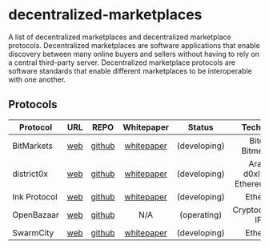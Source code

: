 # decentralized-marketplaces
A list of decentralized marketplaces and decentralized marketplace protocols. Decentralized marketplaces are software applications that enable discovery between many online buyers and sellers without having to rely on a central third-party server. Decentralized marketplace protocols are software standards that enable different marketplaces to be interoperable with one another.

## Protocols

|	Protocol	| URL	| REPO | Whitepaper | 	Status	| 	Tech Stack	|
| ------------- |:-------------:|:-------------:|:-------------:|:-------------:|:-------------:|
| 	BitMarkets | 	[web](https://voluntary.net/bitmarkets/) | [github](https://github.com/voluntarynet/Bitmarkets)	| [whitepaper](https://voluntary.net/bitmarkets/whitepaper/) |	(developing)	|	Bitcoin, Bitmessage	|
| 	district0x | 	[web](https://district0x.io/) | [github](https://github.com/district0x)	| [whitepaper](https://district0x.io/docs/district0x-whitepaper.pdf) |	(developing)	| 	Aragon, d0xINFRA, Ethereum, IPFS	|
| 	Ink Protocol | 	[web](https://paywithink.com/) | [github](https://github.com/InkProtocol/contracts)	| [whitepaper](https://paywithink.com/wp-content/uploads/2018/02/Ink_Protocol_Whitepaper_V8_Listia_Inc.pdf) |	(developing)	| Ethereum	|
| 	OpenBazaar | 	[web](https://www.openbazaar.org/) | [github](https://github.com/openbazaar)	| N/A |	(operating)	| 	Cryptocurrency, IPFS	|
| 	SwarmCity | 	[web](https://swarm.city/) | [github](https://github.com/swarmcity)	| [whitepaper](https://support.swarm.city/knowledge_base/topics/where-can-i-view-the-whitepaper) |	(developing)	|	Ethereum	|
